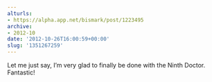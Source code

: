 ```yaml
---
alturls:
- https://alpha.app.net/bismark/post/1223495
archive:
- 2012-10
date: '2012-10-26T16:00:59+00:00'
slug: '1351267259'
---
```


Let me just say, I’m very glad to finally be done with the Ninth Doctor. Fantastic!
